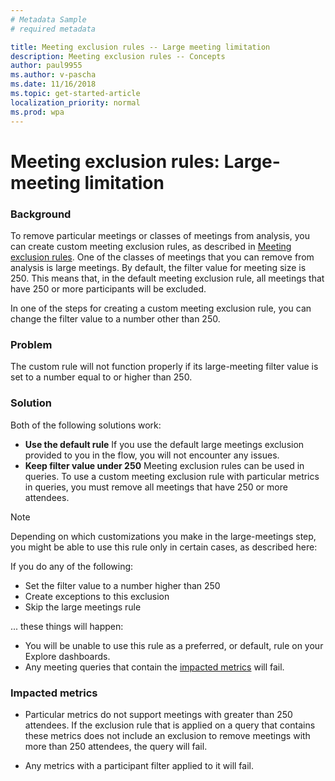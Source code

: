 ```yaml
---
# Metadata Sample
# required metadata

title: Meeting exclusion rules -- Large meeting limitation 
description: Meeting exclusion rules -- Concepts   
author: paul9955
ms.author: v-pascha
ms.date: 11/16/2018
ms.topic: get-started-article
localization_priority: normal 
ms.prod: wpa
---
```


# Meeting exclusion rules: Large-meeting limitation

### Background

To remove particular meetings or classes of meetings from analysis, you can create custom meeting exclusion rules, as described in [Meeting exclusion rules](meeting-exclusions-intro.md). One of the classes of meetings that you can remove from analysis is large meetings. By default, the filter value for meeting size is 250. This means that, in the default meeting exclusion rule, all meetings that have 250 or more participants will be excluded. 

In one of the steps for creating a custom meeting exclusion rule, you can change the filter value to a number other than 250. 

### Problem

The custom rule will not function properly if its large-meeting filter value is set to a number equal to or higher than 250.  

### Solution

Both of the following solutions work: 

 * **Use the default rule** If you use the default large meetings exclusion provided to you in the flow, you will not encounter any issues. 
 * **Keep filter value under 250** Meeting exclusion rules can be used in queries. To use a custom meeting exclusion rule with particular metrics in queries, you must remove all meetings that have 250 or more attendees. 

>[!Note]
> Depending on which customizations you make in the large-meetings step, you might be able to use this rule only in certain cases, as described here: 

If you do any of the following: 

 * Set the filter value to a number higher than 250 
 * Create exceptions to this exclusion 
 * Skip the large meetings rule 

... these things will happen: 

 * You will be unable to use this rule as a preferred, or default, rule on your Explore dashboards. 
 * Any meeting queries that contain the [impacted metrics](#impacted-metrics) will fail. 

### Impacted metrics 

 * Particular metrics do not support meetings with greater than 250 attendees. If the exclusion rule that is applied on a query that contains these metrics does not include an exclusion to remove meetings with more than 250 attendees, the query will fail. 

<!--
The impacted metrics are: 

<List of metrics here> FOR THIS, PUT "PARTICULAR QUERIES IN MEETING QUERIES"
-->
 * Any metrics with a participant filter applied to it will fail. 
